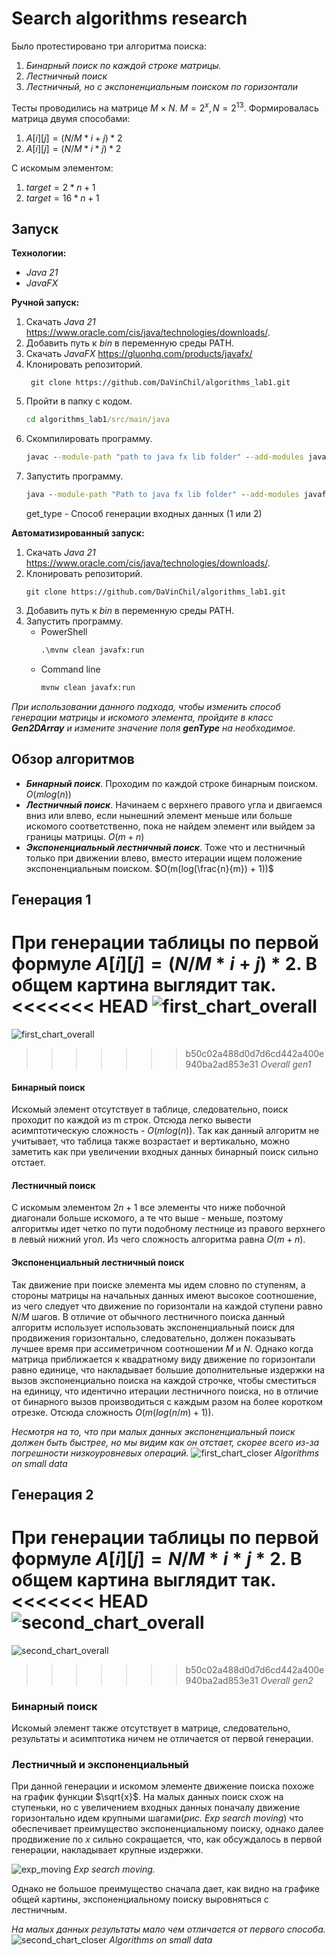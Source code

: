 # Search algorithms research
Было протестировано три алгоритма поиска:


1. *Бинарный поиск по каждой строке матрицы.*
2. *Лестничный поиск*
3. *Лестничный, но с экспоненциальным поиском по горизонтали*


Тесты проводились на матрице $M{\times}N$. $M = 2^x, N = 2^{13}.$
Формировалась матрица двумя способами:
1. $A[i][j] = (N / M * i + j) * 2$
2. $A[i][j] = (N / M * i * j) * 2$


С искомым элементом:
1. $target = 2 * n + 1$
2. $target = 16 * n + 1$


## Запуск
**Технологии:**
- *Java 21*
- *JavaFX*


**Ручной запуск:**
1. Скачать *Java 21* https://www.oracle.com/cis/java/technologies/downloads/.
2. Добавить путь к *bin* в переменную среды PATH.
3. Скачать *JavaFX* https://gluonhq.com/products/javafx/
4. Клонировать репозиторий.
   ```git
    git clone https://github.com/DaVinChil/algorithms_lab1.git
    ```
5. Пройти в папку с кодом.
    ```cmd
    cd algorithms_lab1/src/main/java
    ```
6. Скомпилировать программу.
    ```cmd
    javac --module-path "path to java fx lib folder" --add-modules javafx.controls,javafx.fxml -jar ru/ns/alg_lab/*
    ```
7. Запустить программу.
    ```cmd
    java --module-path "Path to java fx lib folder" --add-modules javafx.controls,javafx.fxml ru/ns/alg_lab/Main <gen_type>
    ```
   get_type - Способ генерации входных данных (1 или 2)


**Автоматизированный запуск:**
1. Скачать *Java 21* https://www.oracle.com/cis/java/technologies/downloads/.
2. Клонировать репозиторий.
    ```git
    git clone https://github.com/DaVinChil/algorithms_lab1.git
    ```
3. Добавить путь к *bin* в переменную среды PATH.
4. Запустить программу.
   - PowerShell
        ```cmd
        .\mvnw clean javafx:run
        ```
   - Command line
        ```cmd
        mvnw clean javafx:run
        ```
*При использовании данного подхода, чтобы изменить способ генерации матрицы и искомого элемента, пройдите в класс ___Gen2DArray___ и измените значение поля ___genType___ на необходимое.*


## Обзор алгоритмов
- ***Бинарный поиск***. Проходим по каждой строке бинарным поиском. $O(mlog(n))$
- ***Лестничный поиск***. Начинаем с верхнего правого угла и двигаемся вниз или влево, если нынешний элемент меньше или больше искомого соответственно, пока не найдем элемент или выйдем за границы матрицы. $O(m+n)$
- ***Экспоненциальный лестничный поиск***. Тоже что и лестничный только при движении влево, вместо итерации ищем положение экспоненциальным поиском. $O(m(log(\frac{n}{m}) + 1))$


## Генерация 1
**При генерации таблицы по первой формуле $A[i][j] = (N/M * i + j) * 2$. В общем картина выглядит так.**
<<<<<<< HEAD
![first_chart_overall](/first_approach_all.png)
=======
![first_chart_overall](first_approach_all.png)
>>>>>>> b50c02a488d0d7d6cd442a400e940ba2ad853e31
*Overall gen1*
#### Бинарный поиск
Искомый элемент отсутствует в таблице, следовательно, поиск проходит по каждой из m строк. Отсюда легко вывести асимптотическую сложность - $O(mlog(n))$. Так как данный алгоритм не учитывает, что таблица также возрастает и вертикально, можно заметить как при увеличении входных данных бинарный поиск сильно отстает.
#### Лестничный поиск
С искомым элементом $2n+1$ все элементы что ниже побочной диагонали больше искомого, а те что выше - меньше, поэтому алгоритмы идет четко по пути подобному лестнице из правого верхнего в левый нижний угол. Из чего сложность алгоритма равна $O(m+n)$.
#### Экспоненциальный лестничный поиск
Так движение при поиске элемента мы идем словно по ступеням, а стороны матрицы на начальных данных имеют высокое соотношение, из чего следует что движение по горизонтали на каждой ступени равно $N/M$ шагов. В отличие от обычного лестничного поиска данный алгоритм использует использовать экспоненциальный поиск для продвижения горизонтально, следовательно, должен показывать лучшее время при ассиметричном соотношении $M$ и $N$. Однако когда матрица приближается к квадратному виду движение по горизонтали равно единице, что накладывает большие дополнительные издержки на вызов экспоненциально поиска на каждой строчке, чтобы сместиться на единицу, что идентично итерации лестничного поиска, но в отличие от бинарного вызов производиться с каждым разом на более коротком отрезке. Отсюда сложность $O(m(log(n/m)+1))$.


*Несмотря на то, что при малых данных экспоненциальный поиск должен быть быстрее, но мы видим как он отстает, скорее всего из-за погрешности низкоуровневых операций.*
![first_chart_closer](first_approach_closer.png)
*Algorithms on small data*
## Генерация 2
**При генерации таблицы по первой формуле $A[i][j] = N/M * i * j * 2$. В общем картина выглядит так.**
<<<<<<< HEAD
![second_chart_overall](/second_approach_all.png)
=======
![second_chart_overall](second_approach_all.png)
>>>>>>> b50c02a488d0d7d6cd442a400e940ba2ad853e31
*Overall gen2*
### Бинарный поиск
Искомый элемент также отсутствует в матрице, следовательно, результаты и асимптотика ничем не отличается от первой генерации.
### Лестничный и экспоненциальный
При данной генерации и искомом элементе движение поиска похоже на график функции $\sqrt{x}$. На малых данных поиск схож на ступеньки, но с увеличением входных данных поначалу движение горизонтально идем крупными шагами(*рис. Exp search moving*) что обеспечивает преимущество экспоненциальному поиску, однако далее продвижение по $x$ сильно сокращается, что, как обсуждалось в первой генерации, накладывает крупные издержки.


![exp_moving](exp_search_moving.png)
*Exp search moving.*


Однако не большое преимущество сначала дает, как видно на графике общей картины, экспоненциальному поиску выровняться с лестничным.


*На малых данных результаты мало чем отличается от первого способа.*
![second_chart_closer](second_approach_closer.png)
*Algorithms on small data*
